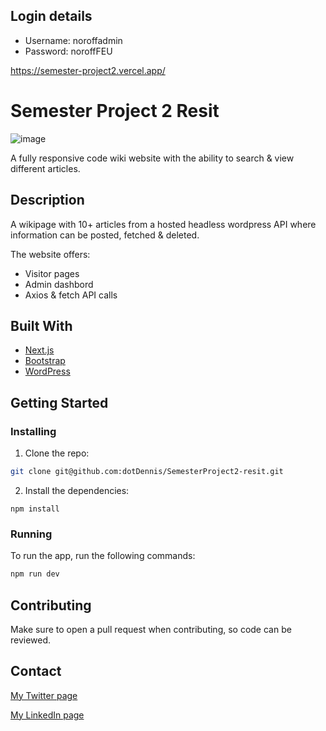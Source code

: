 ## Login details

- Username: noroffadmin
- Password: noroffFEU

https://semester-project2.vercel.app/

# Semester Project 2 Resit

![image]()

A fully responsive code wiki website with the ability to search & view different articles.

## Description

A wikipage with 10+ articles from a hosted headless wordpress API where information can be posted, fetched & deleted.

The website offers:

- Visitor pages
- Admin dashbord
- Axios & fetch API calls

## Built With

- [Next.js](https://nextjs.org)
- [Bootstrap](https://getbootstrap.com)
- [WordPress](https://wordpress.com)

## Getting Started

### Installing

1. Clone the repo:

```bash
git clone git@github.com:dotDennis/SemesterProject2-resit.git
```

2. Install the dependencies:

```
npm install
```

### Running

To run the app, run the following commands:

```bash
npm run dev
```

## Contributing

Make sure to open a pull request when contributing, so code can be reviewed.

## Contact

[My Twitter page](https://www.twitter.com/d0tDennis)

[My LinkedIn page](https://www.linkedin.com/in/dotDennis)
